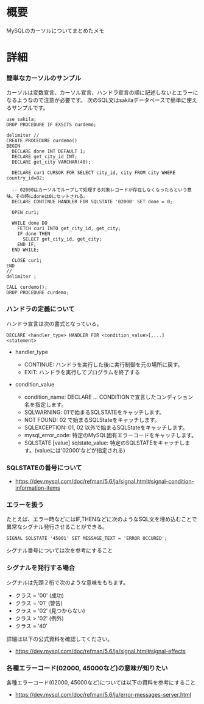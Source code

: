 # 概要
MySQLのカーソルについてまとめたメモ

# 詳細

### 簡単なカーソルのサンプル
カーソルは変数宣言、カーソル宣言、ハンドラ宣言の順に記述しないとエラーになるようなので注意が必要です。
次のSQL文はsakilaデータベースで簡単に使えるサンプルです。
```
use sakila;
DROP PROCEDURE IF EXSITS curdemo;

delimiter //
CREATE PROCEDURE curdemo()
BEGIN
  DECLARE done INT DEFAULT 1;
  DECLARE get_city_id INT;
  DECLARE get_city VARCHAR(40);

  DECLARE cur1 CURSOR FOR SELECT city_id, city FROM city WHERE country_id=82;

  -- 02000はカーソルでループして処理する対象レコードが存在しなくなったらという意味。その時にdoneは0にセットされる。
  DECLARE CONTINUE HANDLER FOR SQLSTATE '02000' SET done = 0;

  OPEN cur1;

  WHILE done DO
    FETCH cur1 INTO get_city_id, get_city;
    IF done THEN
      SELECT get_city_id, get_city;
    END IF;
  END WHILE;

  CLOSE cur1;
END
//
delimiter ;

CALL curdemo();
DROP PROCEDURE curdemo;
```

### ハンドラの定義について
ハンドラ宣言は次の書式となっている。
```
DECLARE <handler_type> HANDLER FOR <condition_value>[,...]  <statement>
```

- handler_type
  - CONTINUE: ハンドラを実行した後に実行制御を元の場所に戻す。
  - EXIT: ハンドラを実行してプログラムを終了する

- condition_value
  - condition_name: DECLARE ... CONDITIONで宣言したコンディション名を指定します。
  - SQLWARNING: 01で始まるSQLSTATEをキャッチします。
  - NOT FOUND: 02 で始まるSQLStateをキャッチします。
  - SQLEXCEPTION: 01, 02 以外で始まるSQLStateをキャッチします。
  - mysql_error_code: 特定のMySQL固有エラーコードをキャッチします。
  - SQLSTATE [value] sqlstate_value: 特定のSQLSTATEをキャッチします。(valueには'02000'などが指定される)


### SQLSTATEの番号について

- https://dev.mysql.com/doc/refman/5.6/ja/signal.html#signal-condition-information-items


### エラーを扱う
たとえば、エラー時などにはIF,THENなどに次のようなSQL文を埋め込むことで異常なシグナル発行させることができる。
```
SIGNAL SQLSTATE '45001' SET MESSAGE_TEXT = 'ERROR OCCURED';
```
シグナル番号については次を参考にすること


### シグナルを発行する場合

シグナルは先頭２桁で次のような意味をもちます。
- クラス = '00' (成功)
- クラス = '01' (警告)
- クラス = '02' (見つからない)
- クラス > '02' (例外)
- クラス = '40'

詳細は以下の公式資料を確認してください。
- https://dev.mysql.com/doc/refman/5.6/ja/signal.html#signal-effects

### 各種エラーコード(02000, 45000など)の意味が知りたい
各種エラーコード(02000, 45000など)については以下の資料を参考にすること
- https://dev.mysql.com/doc/refman/5.6/ja/error-messages-server.html

